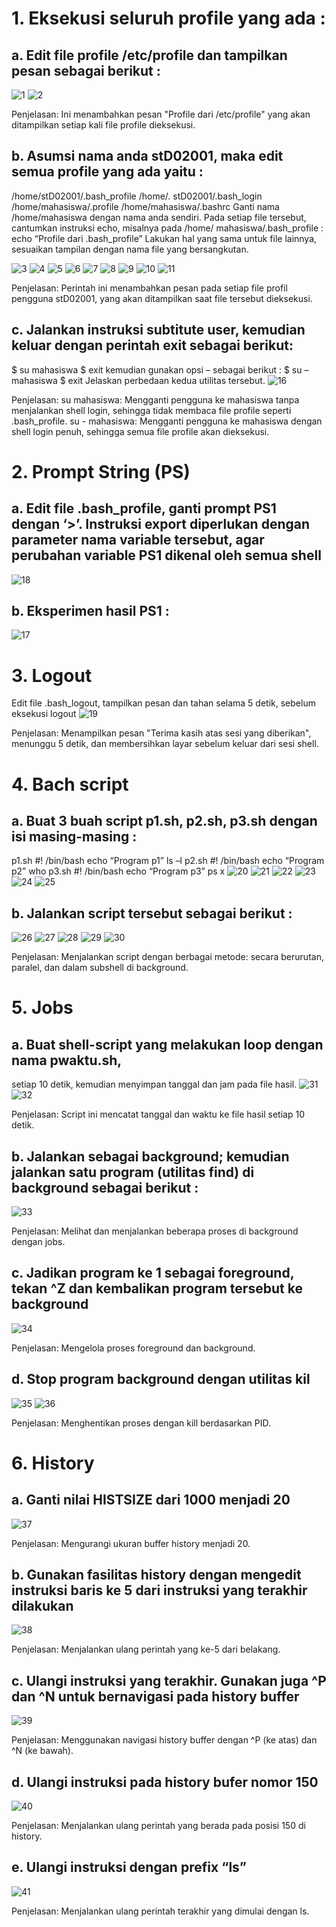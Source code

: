  
# 1.	Eksekusi seluruh profile yang ada : 
## a.	 Edit file profile /etc/profile dan tampilkan pesan sebagai berikut :
![1](https://github.com/user-attachments/assets/c272beff-5786-45a1-b689-b51ecd12b589)
![2](https://github.com/user-attachments/assets/bf3d3efd-6cf9-48ef-95cb-1c667e36ff2d)

Penjelasan: Ini menambahkan pesan "Profile dari /etc/profile" yang akan ditampilkan setiap kali file profile dieksekusi.

## b.	Asumsi nama anda stD02001, maka edit semua profile yang ada yaitu :
/home/stD02001/.bash_profile
/home/. stD02001/.bash_login
/home/mahasiswa/.profile
/home/mahasiswa/.bashrc
Ganti nama /home/mahasiswa dengan nama anda sendiri. Pada setiap
file tersebut, cantumkan instruksi echo, misalnya pada /home/ mahasiswa/.bash_profile :
echo “Profile dari .bash_profile”
Lakukan hal yang sama untuk file lainnya, sesuaikan tampilan dengan nama file yang bersangkutan.

![3](https://github.com/user-attachments/assets/06f3cedb-0858-4b38-8397-2c526241a875)
![4](https://github.com/user-attachments/assets/cf35c2ae-c8ff-44de-915b-88780233dcb6)
![5](https://github.com/user-attachments/assets/094b1365-9721-47f5-863d-526e89e35d4f)
![6](https://github.com/user-attachments/assets/0f6292bc-a5a3-40f2-8119-24abd10bd862)
![7](https://github.com/user-attachments/assets/56174119-a9ed-4f22-b83e-8971b380e8df)
![8](https://github.com/user-attachments/assets/bf0d6bfb-b436-4d11-86ad-e2ab6d8270c1)
![9](https://github.com/user-attachments/assets/c9a26bf2-2441-4162-b166-fd01d1185c50)
![10](https://github.com/user-attachments/assets/0656997d-c0bf-4128-a1ec-51c0031aa124)
![11](https://github.com/user-attachments/assets/c023be7a-a006-44c0-bafa-1de9bd5fd874)

Penjelasan: Perintah ini menambahkan pesan pada setiap file profil pengguna stD02001, yang akan ditampilkan saat file tersebut dieksekusi.

## c.	Jalankan instruksi subtitute user, kemudian keluar dengan perintah exit sebagai berikut:
$ su mahasiswa
$ exit
kemudian gunakan opsi – sebagai berikut :
$ su – mahasiswa
$ exit
Jelaskan perbedaan kedua utilitas tersebut.
![16](https://github.com/user-attachments/assets/81e08270-9615-4c10-a6f3-72d464acb965)

Penjelasan:
su mahasiswa: Mengganti pengguna ke mahasiswa tanpa menjalankan shell login, sehingga tidak membaca file profile seperti .bash_profile.
su - mahasiswa: Mengganti pengguna ke mahasiswa dengan shell login penuh, sehingga semua file profile akan dieksekusi.

# 2.	Prompt String (PS)
## a.	Edit file .bash_profile, ganti prompt PS1 dengan ‘>’. Instruksi export diperlukan dengan parameter nama variable tersebut, agar perubahan variable PS1 dikenal oleh semua shell
![18](https://github.com/user-attachments/assets/40652182-cf78-457b-a373-a72f25cf02c9)

## b.	Eksperimen hasil PS1 :
![17](https://github.com/user-attachments/assets/6dcb7287-58a8-4966-8653-72e109982960)

# 3.	Logout 
Edit file .bash_logout, tampilkan pesan dan tahan selama 5 detik, sebelum eksekusi logout
![19](https://github.com/user-attachments/assets/5201a866-d9fa-467b-a3d9-0f6e93b2f086)

Penjelasan: Menampilkan pesan "Terima kasih atas sesi yang diberikan", menunggu 5 detik, dan membersihkan layar sebelum keluar dari sesi shell.

# 4.	Bach script
## a.	Buat 3 buah script p1.sh, p2.sh, p3.sh dengan isi masing-masing :
p1.sh
#! /bin/bash
echo “Program p1”
ls –l
p2.sh
#! /bin/bash
echo “Program p2”
who
p3.sh
#! /bin/bash
echo “Program p3”
ps x
![20](https://github.com/user-attachments/assets/fbc6e7dc-e26d-4b0b-8215-f79299271d5f)
![21](https://github.com/user-attachments/assets/d9df4978-de70-4074-8a1c-c3af51925970)
![22](https://github.com/user-attachments/assets/04fe2afc-32bd-4e2f-9e4f-3a1f2d7db3e1)
![23](https://github.com/user-attachments/assets/806b93ae-3ef7-4c2d-b0cb-c36c5e12ee60)
![24](https://github.com/user-attachments/assets/183b18e2-962d-444b-ad1c-cf0cae8afb35)
![25](https://github.com/user-attachments/assets/b1a0c4c7-258d-4055-bbd3-87a06abf4951)

## b.	Jalankan script tersebut sebagai berikut :
![26](https://github.com/user-attachments/assets/c3aced38-df42-4f46-ba34-4749b7d460cc)
![27](https://github.com/user-attachments/assets/012b07d4-edb0-40b8-b22a-a7fab5a3c2a6)
![28](https://github.com/user-attachments/assets/9c67762d-8dec-4d71-acb4-f27031d67b4c)
![29](https://github.com/user-attachments/assets/511d8876-8028-4019-be8c-2b158522c047)
![30](https://github.com/user-attachments/assets/e4a77b0a-47cf-4589-bca5-cd296dcf3273)

Penjelasan: Menjalankan script dengan berbagai metode: secara berurutan, paralel, dan dalam subshell di background.

# 5.	Jobs
## a.	Buat shell-script yang melakukan loop dengan nama pwaktu.sh, 
setiap 10 detik, kemudian menyimpan tanggal dan jam pada file hasil.
![31](https://github.com/user-attachments/assets/bd991f51-7748-4134-bcda-405a1c9e4243)
![32](https://github.com/user-attachments/assets/381ac2c7-844d-4964-81ec-d101043d383f)

Penjelasan: Script ini mencatat tanggal dan waktu ke file hasil setiap 10 detik.

## b.	Jalankan sebagai background; kemudian jalankan satu program (utilitas find) di background sebagai berikut :
![33](https://github.com/user-attachments/assets/2516be2c-cc4d-472a-b24e-48dfa7eb4881)

Penjelasan: Melihat dan menjalankan beberapa proses di background dengan jobs.

## c.	Jadikan program ke 1 sebagai foreground, tekan ^Z dan kembalikan program tersebut ke background
![34](https://github.com/user-attachments/assets/a23edeff-2573-48fd-9e7e-fbc76ed37701)

Penjelasan: Mengelola proses foreground dan background.

## d.	Stop program background dengan utilitas kil
![35](https://github.com/user-attachments/assets/77ddb42a-ee32-49b4-bfa5-785942f11ddd)
![36](https://github.com/user-attachments/assets/2ca5866f-9e74-4569-abba-0c56758f08bc)

Penjelasan: Menghentikan proses dengan kill berdasarkan PID.

# 6.	History
## a.	Ganti nilai HISTSIZE dari 1000 menjadi 20
![37](https://github.com/user-attachments/assets/c9727418-8099-4b1e-8472-19ea3ff6c979)

Penjelasan: Mengurangi ukuran buffer history menjadi 20.

## b.	Gunakan fasilitas history dengan mengedit instruksi baris ke 5 dari instruksi yang terakhir dilakukan
![38](https://github.com/user-attachments/assets/3843349b-607c-4273-8a06-45ecf855d05b)

Penjelasan: Menjalankan ulang perintah yang ke-5 dari belakang.

## c.	Ulangi instruksi yang terakhir. Gunakan juga ^P dan ^N untuk bernavigasi pada history buffer
![39](https://github.com/user-attachments/assets/e5fde0a3-9366-4281-aeb4-486da34c477e)

Penjelasan: Menggunakan navigasi history buffer dengan ^P (ke atas) dan ^N (ke bawah).

##  d.	Ulangi instruksi pada history bufer nomor 150
![40](https://github.com/user-attachments/assets/62be795b-3c49-4166-b486-fc1b49b88036)

Penjelasan: Menjalankan ulang perintah yang berada pada posisi 150 di history.

## e.	Ulangi instruksi dengan prefix “ls”
![41](https://github.com/user-attachments/assets/e2e8833e-66c2-4e66-b658-65df58d00412)

Penjelasan: Menjalankan ulang perintah terakhir yang dimulai dengan ls.

